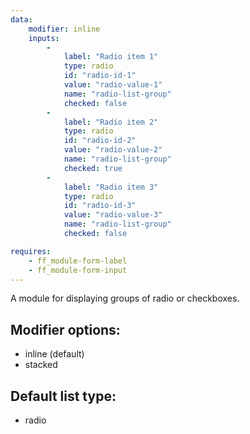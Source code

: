 ```yaml
---
data:
    modifier: inline
    inputs: 
        - 
            label: "Radio item 1"
            type: radio
            id: "radio-id-1"
            value: "radio-value-1"
            name: "radio-list-group"
            checked: false
        - 
            label: "Radio item 2"
            type: radio
            id: "radio-id-2"
            value: "radio-value-2"
            name: "radio-list-group"
            checked: true
        - 
            label: "Radio item 3"
            type: radio
            id: "radio-id-3"
            value: "radio-value-3"
            name: "radio-list-group"
            checked: false

requires: 
    - ff_module-form-label
    - ff_module-form-input
---
```


A module for displaying groups of radio or checkboxes.

## Modifier options:

- inline (default)
- stacked

## Default list type:

- radio
